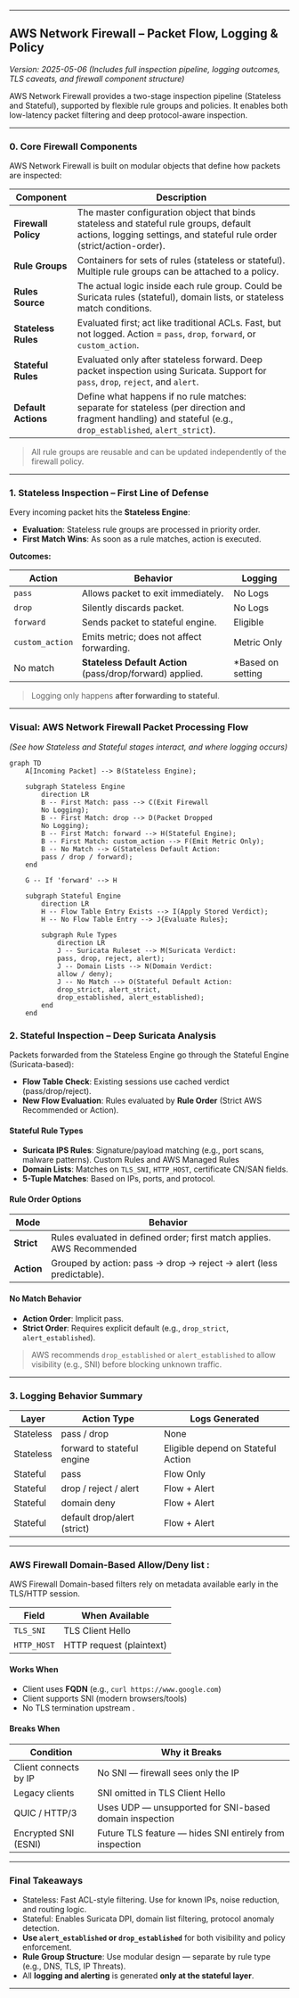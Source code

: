 
---

##  AWS Network Firewall – Packet Flow, Logging & Policy 

*Version: 2025-05-06 (Includes full inspection pipeline, logging outcomes, TLS caveats, and firewall component structure)*

AWS Network Firewall provides a two-stage inspection pipeline (Stateless and Stateful), supported by flexible rule groups and policies. It enables both low-latency packet filtering and deep protocol-aware inspection.

---

###  0. Core Firewall Components

AWS Network Firewall is built on modular objects that define how packets are inspected:

| Component           | Description                                                                                                                                                      |
| ------------------- | ---------------------------------------------------------------------------------------------------------------------------------------------------------------- |
| **Firewall Policy** | The master configuration object that binds stateless and stateful rule groups, default actions, logging settings, and stateful rule order (strict/action-order). |
| **Rule Groups**     | Containers for sets of rules (stateless or stateful). Multiple rule groups can be attached to a policy.                                                          |
| **Rules Source**    | The actual logic inside each rule group. Could be Suricata rules (stateful), domain lists, or stateless match conditions.                                        |
| **Stateless Rules** | Evaluated first; act like traditional ACLs. Fast, but not logged. Action = `pass`, `drop`, `forward`, or `custom_action`.                                        |
| **Stateful Rules**  | Evaluated only after stateless forward. Deep packet inspection using Suricata. Support for `pass`, `drop`, `reject`, and `alert`.                                |
| **Default Actions** | Define what happens if no rule matches: separate for stateless (per direction and fragment handling) and stateful (e.g., `drop_established`, `alert_strict`).    |

>  All rule groups are reusable and can be updated independently of the firewall policy.

---

### 1. Stateless Inspection – First Line of Defense

Every incoming packet hits the **Stateless Engine**:

* **Evaluation**: Stateless rule groups are processed in priority order.
* **First Match Wins**: As soon as a rule matches, action is executed.

**Outcomes:**

| Action          | Behavior                                                  | Logging                  |
| --------------- | --------------------------------------------------------- | ------------------------ |
| `pass`          | Allows packet to exit immediately.                        |  No Logs                |
| `drop`          | Silently discards packet.                                 |  No Logs                |
| `forward`       | Sends packet to stateful engine.                          |  Eligible              |
| `custom_action` | Emits metric; does not affect forwarding.                 |  Metric Only           |
| No match        | **Stateless Default Action** (pass/drop/forward) applied. |  *Based on setting |

>  Logging only happens **after forwarding to stateful**.

---

###  Visual: AWS Network Firewall Packet Processing Flow

*(See how Stateless and Stateful stages interact, and where logging occurs)*

```mermaid
graph TD
    A[Incoming Packet] --> B(Stateless Engine);

    subgraph Stateless Engine
        direction LR
        B -- First Match: pass --> C(Exit Firewall
        No Logging);
        B -- First Match: drop --> D(Packet Dropped
        No Logging);
        B -- First Match: forward --> H(Stateful Engine);
        B -- First Match: custom_action --> F(Emit Metric Only);
        B -- No Match --> G(Stateless Default Action:
        pass / drop / forward);
    end

    G -- If 'forward' --> H

    subgraph Stateful Engine
        direction LR
        H -- Flow Table Entry Exists --> I(Apply Stored Verdict);
        H -- No Flow Table Entry --> J{Evaluate Rules};

        subgraph Rule Types
            direction LR
            J -- Suricata Ruleset --> M(Suricata Verdict:
            pass, drop, reject, alert);
            J -- Domain Lists --> N(Domain Verdict:
            allow / deny);
            J -- No Match --> O(Stateful Default Action:
            drop_strict, alert_strict,
            drop_established, alert_established);
        end
    end
```

### 2. Stateful Inspection – Deep Suricata Analysis

Packets forwarded from the Stateless Engine go through the Stateful Engine (Suricata-based):

* **Flow Table Check**: Existing sessions use cached verdict (pass/drop/reject).
* **New Flow Evaluation**: Rules evaluated by **Rule Order** (Strict AWS Recommended or Action).

#### Stateful Rule Types

* **Suricata IPS Rules**: Signature/payload matching (e.g., port scans, malware patterns). Custom Rules and AWS Managed Rules 
* **Domain Lists**: Matches on `TLS_SNI`, `HTTP_HOST`, certificate CN/SAN fields.
* **5-Tuple Matches**: Based on IPs, ports, and protocol.

#### Rule Order Options

| Mode       | Behavior                                                            |
| ---------- | ------------------------------------------------------------------- |
| **Strict** | Rules evaluated in defined order; first match applies. AWS Recommended              |
| **Action** | Grouped by action: pass → drop → reject → alert (less predictable). |

#### No Match Behavior

* **Action Order**: Implicit pass.
* **Strict Order**: Requires explicit default (e.g., `drop_strict`, `alert_established`).

>  AWS recommends `drop_established` or `alert_established` to allow visibility (e.g., SNI) before blocking unknown traffic.

---

### 3. Logging Behavior Summary

| Layer     | Action Type                 | Logs Generated   |
| --------- | --------------------------- | ---------------- |
| Stateless | pass / drop                 |  None           |
| Stateless | forward to stateful engine  |  Eligible depend on Stateful Action      |
| Stateful  | pass                        |  Flow Only      |
| Stateful  | drop / reject / alert       |  Flow +  Alert |
| Stateful  | domain deny                 |  Flow +  Alert |
| Stateful  | default drop/alert (strict) |  Flow +  Alert |

---

### AWS Firewall Domain-Based Allow/Deny list :

AWS Firewall Domain-based filters rely on metadata available early in the TLS/HTTP session.

| Field       | When Available           |
| ----------- | ------------------------ |
| `TLS_SNI`   | TLS Client Hello         |
| `HTTP_HOST` | HTTP request (plaintext) |

####  Works When

* Client uses **FQDN** (e.g., `curl https://www.google.com`)
* Client supports SNI (modern browsers/tools)
* No TLS termination upstream .

####  Breaks When

| Condition                                  | Why it Breaks                                           |
| ------------------------------------------ | ------------------------------------------------------- |
| Client connects by IP                      | No SNI — firewall sees only the IP                      |
| Legacy clients                             | SNI omitted in TLS Client Hello                         |
| QUIC / HTTP/3                              | Uses UDP — unsupported for SNI-based domain inspection  |
| Encrypted SNI (ESNI)                       | Future TLS feature — hides SNI entirely from inspection |


---

###  Final Takeaways

* Stateless: Fast ACL-style filtering. Use for known IPs, noise reduction, and routing logic.
* Stateful: Enables Suricata DPI, domain list filtering, protocol anomaly detection.
* **Use `alert_established` or `drop_established`** for both visibility and policy enforcement.
* **Rule Group Structure**: Use modular design — separate by rule type (e.g., DNS, TLS, IP Threats).
* All **logging and alerting** is generated **only at the stateful layer**.

---
